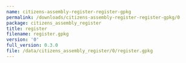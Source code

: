 ```yaml
---
name: citizens-assembly-register-register-gpkg
permalink: /downloads/citizens-assembly-register-register-gpkg/0
package: citizens_assembly_register
title: register
filename: register.gpkg
version: '0'
full_version: 0.3.0
file: /data/citizens_assembly_register/0/register.gpkg
---
```

